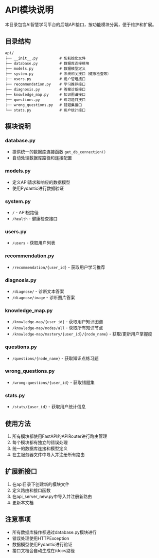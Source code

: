 # API模块说明

本目录包含AI智慧学习平台的后端API接口，按功能模块分离，便于维护和扩展。

## 目录结构

```
api/
├── __init__.py          # 包初始化文件
├── database.py          # 数据库连接模块
├── models.py            # 数据模型定义
├── system.py            # 系统相关接口（健康检查等）
├── users.py             # 用户管理接口
├── recommendation.py    # 学习推荐接口
├── diagnosis.py         # 答案诊断接口
├── knowledge_map.py     # 知识图谱接口
├── questions.py         # 练习题目接口
├── wrong_questions.py   # 错题集接口
└── stats.py             # 用户统计接口
```

## 模块说明

### database.py
- 提供统一的数据库连接函数 `get_db_connection()`
- 自动处理数据库路径和连接配置

### models.py
- 定义API请求和响应的数据模型
- 使用Pydantic进行数据验证

### system.py
- `/` - API根路径
- `/health` - 健康检查接口

### users.py
- `/users` - 获取用户列表

### recommendation.py
- `/recommendation/{user_id}` - 获取用户学习推荐

### diagnosis.py
- `/diagnose/` - 诊断文本答案
- `/diagnose/image` - 诊断图片答案

### knowledge_map.py
- `/knowledge-map/{user_id}` - 获取用户知识图谱
- `/knowledge-map/nodes/all` - 获取所有知识节点
- `/knowledge-map/mastery/{user_id}/{node_name}` - 获取/更新用户掌握度

### questions.py
- `/questions/{node_name}` - 获取知识点练习题

### wrong_questions.py
- `/wrong-questions/{user_id}` - 获取错题集

### stats.py
- `/stats/{user_id}` - 获取用户统计信息

## 使用方法

1. 所有模块都使用FastAPI的APIRouter进行路由管理
2. 每个模块都有独立的错误处理
3. 统一的数据库连接和模型定义
4. 在主服务器文件中导入并注册所有路由

## 扩展新接口

1. 在api目录下创建新的模块文件
2. 定义路由和接口函数
3. 在api_server_new.py中导入并注册新路由
4. 更新本文档

## 注意事项

- 所有数据库操作都通过database.py模块进行
- 错误处理使用HTTPException
- 数据模型使用Pydantic进行验证
- 接口文档会自动生成在/docs路径 